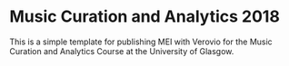 # Music Curation and Analytics 2018

This is a simple template for publishing MEI with Verovio for the Music Curation and Analytics Course at the University of Glasgow.
